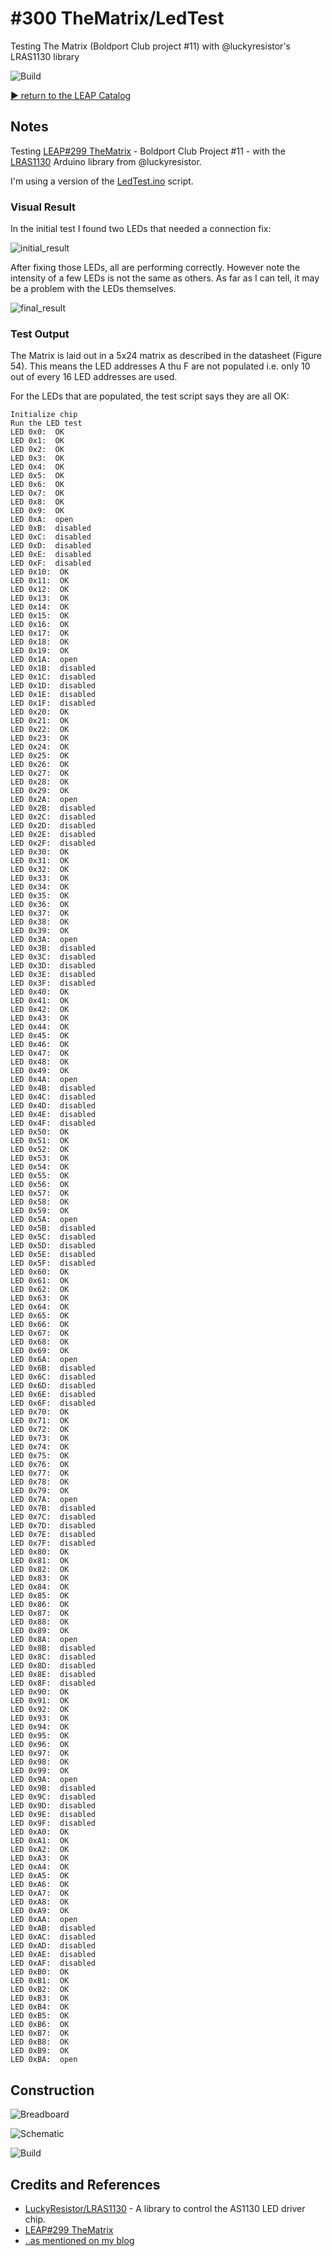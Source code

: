 # #300 TheMatrix/LedTest

Testing The Matrix (Boldport Club project #11) with @luckyresistor's LRAS1130 library

![Build](./assets/LedTest_build.jpg?raw=true)

[:arrow_forward: return to the LEAP Catalog](http://leap.tardate.com)

## Notes

Testing [LEAP#299 TheMatrix](../TheMatrix) - Boldport Club Project #11 - with the
[LRAS1130](https://github.com/LuckyResistor/LRAS1130) Arduino library from @luckyresistor.


I'm using a version of the
[LedTest.ino](https://github.com/LuckyResistor/LRAS1130/blob/master/examples/LedTest/LedTest.ino)
script.


### Visual Result

In the initial test I found two LEDs that needed a connection fix:


![initial_result](./assets/initial_result.jpg?raw=true)

After fixing those LEDs, all are performing correctly.
However note the intensity of a few LEDs is not the same as others.
As far as I can tell, it may be a problem with the LEDs themselves.

![final_result](./assets/final_result.jpg?raw=true)

### Test Output

The Matrix is laid out in a 5x24 matrix as described in the datasheet (Figure 54).
This means the LED addresses A thu F are not populated i.e. only 10 out of every 16 LED addresses are used.

For the LEDs that are populated, the test script says they are all OK:

```
Initialize chip
Run the LED test
LED 0x0:  OK
LED 0x1:  OK
LED 0x2:  OK
LED 0x3:  OK
LED 0x4:  OK
LED 0x5:  OK
LED 0x6:  OK
LED 0x7:  OK
LED 0x8:  OK
LED 0x9:  OK
LED 0xA:  open
LED 0xB:  disabled
LED 0xC:  disabled
LED 0xD:  disabled
LED 0xE:  disabled
LED 0xF:  disabled
LED 0x10:  OK
LED 0x11:  OK
LED 0x12:  OK
LED 0x13:  OK
LED 0x14:  OK
LED 0x15:  OK
LED 0x16:  OK
LED 0x17:  OK
LED 0x18:  OK
LED 0x19:  OK
LED 0x1A:  open
LED 0x1B:  disabled
LED 0x1C:  disabled
LED 0x1D:  disabled
LED 0x1E:  disabled
LED 0x1F:  disabled
LED 0x20:  OK
LED 0x21:  OK
LED 0x22:  OK
LED 0x23:  OK
LED 0x24:  OK
LED 0x25:  OK
LED 0x26:  OK
LED 0x27:  OK
LED 0x28:  OK
LED 0x29:  OK
LED 0x2A:  open
LED 0x2B:  disabled
LED 0x2C:  disabled
LED 0x2D:  disabled
LED 0x2E:  disabled
LED 0x2F:  disabled
LED 0x30:  OK
LED 0x31:  OK
LED 0x32:  OK
LED 0x33:  OK
LED 0x34:  OK
LED 0x35:  OK
LED 0x36:  OK
LED 0x37:  OK
LED 0x38:  OK
LED 0x39:  OK
LED 0x3A:  open
LED 0x3B:  disabled
LED 0x3C:  disabled
LED 0x3D:  disabled
LED 0x3E:  disabled
LED 0x3F:  disabled
LED 0x40:  OK
LED 0x41:  OK
LED 0x42:  OK
LED 0x43:  OK
LED 0x44:  OK
LED 0x45:  OK
LED 0x46:  OK
LED 0x47:  OK
LED 0x48:  OK
LED 0x49:  OK
LED 0x4A:  open
LED 0x4B:  disabled
LED 0x4C:  disabled
LED 0x4D:  disabled
LED 0x4E:  disabled
LED 0x4F:  disabled
LED 0x50:  OK
LED 0x51:  OK
LED 0x52:  OK
LED 0x53:  OK
LED 0x54:  OK
LED 0x55:  OK
LED 0x56:  OK
LED 0x57:  OK
LED 0x58:  OK
LED 0x59:  OK
LED 0x5A:  open
LED 0x5B:  disabled
LED 0x5C:  disabled
LED 0x5D:  disabled
LED 0x5E:  disabled
LED 0x5F:  disabled
LED 0x60:  OK
LED 0x61:  OK
LED 0x62:  OK
LED 0x63:  OK
LED 0x64:  OK
LED 0x65:  OK
LED 0x66:  OK
LED 0x67:  OK
LED 0x68:  OK
LED 0x69:  OK
LED 0x6A:  open
LED 0x6B:  disabled
LED 0x6C:  disabled
LED 0x6D:  disabled
LED 0x6E:  disabled
LED 0x6F:  disabled
LED 0x70:  OK
LED 0x71:  OK
LED 0x72:  OK
LED 0x73:  OK
LED 0x74:  OK
LED 0x75:  OK
LED 0x76:  OK
LED 0x77:  OK
LED 0x78:  OK
LED 0x79:  OK
LED 0x7A:  open
LED 0x7B:  disabled
LED 0x7C:  disabled
LED 0x7D:  disabled
LED 0x7E:  disabled
LED 0x7F:  disabled
LED 0x80:  OK
LED 0x81:  OK
LED 0x82:  OK
LED 0x83:  OK
LED 0x84:  OK
LED 0x85:  OK
LED 0x86:  OK
LED 0x87:  OK
LED 0x88:  OK
LED 0x89:  OK
LED 0x8A:  open
LED 0x8B:  disabled
LED 0x8C:  disabled
LED 0x8D:  disabled
LED 0x8E:  disabled
LED 0x8F:  disabled
LED 0x90:  OK
LED 0x91:  OK
LED 0x92:  OK
LED 0x93:  OK
LED 0x94:  OK
LED 0x95:  OK
LED 0x96:  OK
LED 0x97:  OK
LED 0x98:  OK
LED 0x99:  OK
LED 0x9A:  open
LED 0x9B:  disabled
LED 0x9C:  disabled
LED 0x9D:  disabled
LED 0x9E:  disabled
LED 0x9F:  disabled
LED 0xA0:  OK
LED 0xA1:  OK
LED 0xA2:  OK
LED 0xA3:  OK
LED 0xA4:  OK
LED 0xA5:  OK
LED 0xA6:  OK
LED 0xA7:  OK
LED 0xA8:  OK
LED 0xA9:  OK
LED 0xAA:  open
LED 0xAB:  disabled
LED 0xAC:  disabled
LED 0xAD:  disabled
LED 0xAE:  disabled
LED 0xAF:  disabled
LED 0xB0:  OK
LED 0xB1:  OK
LED 0xB2:  OK
LED 0xB3:  OK
LED 0xB4:  OK
LED 0xB5:  OK
LED 0xB6:  OK
LED 0xB7:  OK
LED 0xB8:  OK
LED 0xB9:  OK
LED 0xBA:  open
```

## Construction

![Breadboard](./assets/LedTest_bb.jpg?raw=true)

![Schematic](./assets/LedTest_schematic.jpg?raw=true)

![Build](./assets/LedTest_build.jpg?raw=true)

## Credits and References
* [LuckyResistor/LRAS1130](https://github.com/LuckyResistor/LRAS1130) - A library to control the AS1130 LED driver chip.
* [LEAP#299 TheMatrix](../TheMatrix)
* [..as mentioned on my blog](https://blog.tardate.com/2017/05/leap300-the-matrix-led-test.html)
